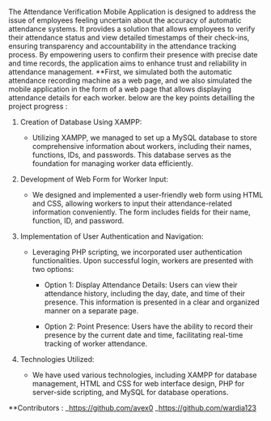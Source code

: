 The Attendance Verification Mobile Application is designed to address the issue of employees feeling uncertain about the accuracy of automatic attendance systems. It provides a solution that allows employees to verify their attendance status and view detailed timestamps of their check-ins, ensuring transparency and accountability in the attendance tracking process. By empowering users to confirm their presence with precise date and time records,
the application aims to enhance trust and reliability in attendance management.
**First, we simulated both the automatic attendance recording machine as a web page, and we also simulated the mobile application in the form of a web page that allows displaying attendance details for each worker. 
below are the key points detailling the project progress : 
1. Creation of Database Using XAMPP:
   - Utilizing XAMPP, we managed to set up a MySQL database to store comprehensive information about workers, including their names, functions, IDs, and passwords. This database serves as the foundation for managing worker data efficiently.

2. Development of Web Form for Worker Input:
   - We designed and implemented a user-friendly web form using HTML and CSS, allowing workers to input their attendance-related information conveniently. The form includes fields for their name, function, ID, and password.

3. Implementation of User Authentication and Navigation:
   - Leveraging PHP scripting, we incorporated user authentication functionalities. Upon successful login, workers are presented with two options:
   
     - Option 1: Display Attendance Details: Users can view their attendance history, including the day, date, and time of their presence. This information is presented in a clear and organized manner on a separate page.
     
     - Option 2: Point Presence: Users have the ability to record their presence by the current date and time, facilitating real-time tracking of worker attendance.

4. Technologies Utilized:
   - We have used various technologies, including XAMPP for database management, HTML and CSS for web interface design, PHP for server-side scripting, and MySQL for database operations.


**Contributors : 
_https://github.com/avex0
_https://github.com/wardia123